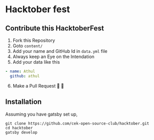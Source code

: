 # Hacktober fest

## Contribute this HacktoberFest

1. Fork this Repository
2. Goto `content/`
3. Add your name and GitHub Id in `data.yml` file
4. Always keep an Eye on the Intendation
5. Add your data like this
``` yml
- name: Athul
  github: athul
```
6. Make a Pull Request :tada: :tada: 


## Installation


Assuming you have gatsby set up,

```
git clone https://github.com/cek-open-source-club/hacktober.git
cd hacktober
gatsby develop
```
